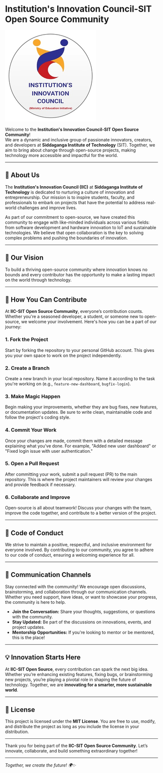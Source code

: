 # Institution's Innovation Council-SIT Open Source Community

![IIC SIT Open Source](https://github.com/Institution-s-Innovation-Council-SIT/.github/blob/main/images/logoiic.jpeg)

Welcome to the **Institution's Innovation Council-SIT Open Source Community**!  
We are a dynamic and inclusive group of passionate innovators, creators, and developers at **Siddaganga Institute of Technology** (SIT). Together, we aim to bring about change through open-source projects, making technology more accessible and impactful for the world.

---

## 🌟 About Us

The **Institution's Innovation Council (IIC)** at **Siddaganga Institute of Technology** is dedicated to nurturing a culture of innovation and entrepreneurship. Our mission is to inspire students, faculty, and professionals to embark on projects that have the potential to address real-world challenges and improve lives.

As part of our commitment to open-source, we have created this community to engage with like-minded individuals across various fields: from software development and hardware innovation to IoT and sustainable technologies. We believe that open collaboration is the key to solving complex problems and pushing the boundaries of innovation.

---

## 🚀 Our Vision

To build a thriving open-source community where innovation knows no bounds and every contributor has the opportunity to make a lasting impact on the world through technology.

---

## 🌱 How You Can Contribute

At **IIC-SIT Open Source Community**, everyone’s contribution counts. Whether you're a seasoned developer, a student, or someone new to open-source, we welcome your involvement. Here's how you can be a part of our journey:

### 1. **Fork the Project**
   Start by forking the repository to your personal GitHub account. This gives you your own space to work on the project independently.

### 2. **Create a Branch**
   Create a new branch in your local repository. Name it according to the task you're working on (e.g., `feature-new-dashboard`, `bugfix-login`).

### 3. **Make Magic Happen**
   Begin making your improvements, whether they are bug fixes, new features, or documentation updates. Be sure to write clean, maintainable code and follow the project's coding style.

### 4. **Commit Your Work**
   Once your changes are made, commit them with a detailed message explaining what you’ve done. For example, "Added new user dashboard" or "Fixed login issue with user authentication."

### 5. **Open a Pull Request**
   After committing your work, submit a pull request (PR) to the main repository. This is where the project maintainers will review your changes and provide feedback if necessary.

### 6. **Collaborate and Improve**
   Open-source is all about teamwork! Discuss your changes with the team, improve the code together, and contribute to a better version of the project.

---

## 📜 Code of Conduct

We strive to maintain a positive, respectful, and inclusive environment for everyone involved. By contributing to our community, you agree to adhere to our code of conduct, ensuring a welcoming experience for all.

---

## 💬 Communication Channels

Stay connected with the community! We encourage open discussions, brainstorming, and collaboration through our communication channels. Whether you need support, have ideas, or want to showcase your progress, the community is here to help.

- **Join the Conversation:** Share your thoughts, suggestions, or questions with the community.
- **Stay Updated:** Be part of the discussions on innovations, events, and project updates.
- **Mentorship Opportunities:** If you're looking to mentor or be mentored, this is the place!

---

## 💡 Innovation Starts Here

At **IIC-SIT Open Source**, every contribution can spark the next big idea. Whether you’re enhancing existing features, fixing bugs, or brainstorming new projects, you’re playing a pivotal role in shaping the future of technology. Together, we are **innovating for a smarter, more sustainable world**.

---

## 📝 License

This project is licensed under the **MIT License**. You are free to use, modify, and distribute the project as long as you include the license in your distribution.

---

Thank you for being part of the **IIC-SIT Open Source Community**. Let’s innovate, collaborate, and build something extraordinary together!

---

*Together, we create the future! 🌍✨*

